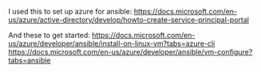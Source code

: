 I used this to set up azure for ansible:
https://docs.microsoft.com/en-us/azure/active-directory/develop/howto-create-service-principal-portal

And these to get started:
https://docs.microsoft.com/en-us/azure/developer/ansible/install-on-linux-vm?tabs=azure-cli
https://docs.microsoft.com/en-us/azure/developer/ansible/vm-configure?tabs=ansible
